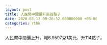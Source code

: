 ```yaml
---
layout: post
title: 人民幣中間價升逾百點子
date: 2020-08-12 09:26:52.000000000 +08:00
categories: rthk
---
```


人民幣中間價上升，報6.9597兌1美元，升114點子。
